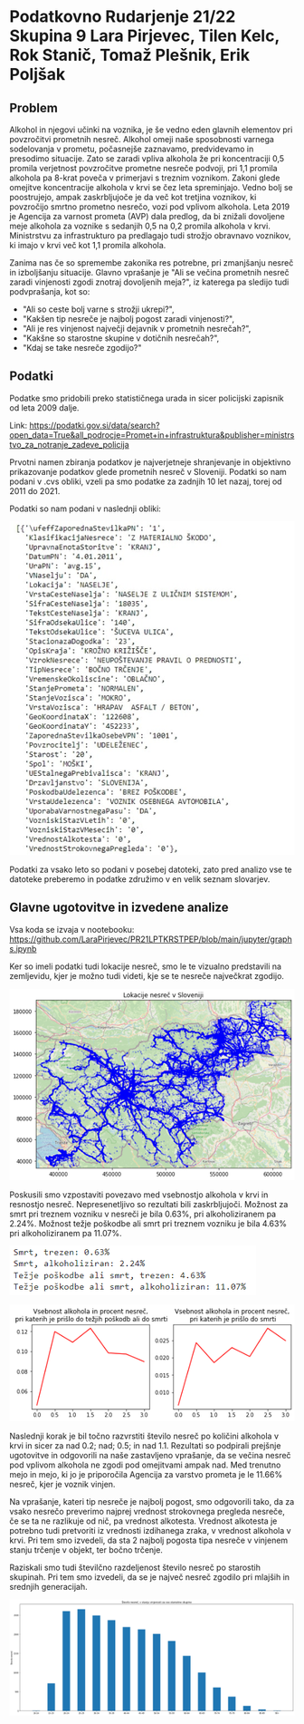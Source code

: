 # Podatkovno Rudarjenje 21/22 Skupina 9 Lara Pirjevec, Tilen Kelc, Rok Stanič, Tomaž Plešnik, Erik Poljšak

## Problem
Alkohol in njegovi učinki na voznika, je še vedno eden glavnih elementov pri povzročitvi prometnih nesreč. Alkohol omeji naše sposobnosti varnega sodelovanja v prometu, počasnejše zaznavamo, predvidevamo in presodimo situacije. Zato se zaradi vpliva alkohola že pri koncentraciji 0,5 promila verjetnost povzročitve prometne nesreče podvoji, pri 1,1 promila alkohola pa 8-krat poveča v primerjavi s treznim voznikom.
Zakoni glede omejitve koncentracije alkohola v krvi se čez leta spreminjajo. Vedno bolj se poostrujejo, ampak zaskrbljujoče je da več kot tretjina voznikov, ki povzročijo smrtno prometno nesrečo, vozi pod vplivom alkohola.
Leta 2019 je Agencija za varnost prometa (AVP) dala predlog, da bi znižali dovoljene meje alkohola za voznike s sedanjih 0,5 na 0,2 promila alkohola v krvi. Ministrstvu za infrastrukturo pa predlagajo tudi strožjo obravnavo voznikov, ki imajo v krvi več kot 1,1 promila alkohola.

Zanima nas če so spremembe zakonika res potrebne, pri zmanjšanju nesreč in izboljšanju situacije. Glavno vprašanje je "Ali se večina prometnih nesreč zaradi vinjenosti zgodi znotraj dovoljenih meja?", iz katerega pa sledijo tudi podvprašanja, kot so:
-	 "Ali so ceste bolj varne s strožji ukrepi?",
-	"Kakšen tip nesreče je najbolj pogost zaradi vinjenosti?",
-	"Ali je res vinjenost največji dejavnik v prometnih nesrečah?",
-	"Kakšne so starostne skupine v dotičnih nesrečah?",
-	"Kdaj se take nesreče zgodijo?"

## Podatki
Podatke smo pridobili preko statističnega urada in sicer policijski zapisnik od leta 2009 dalje. 

Link: https://podatki.gov.si/data/search?open_data=True&all_podrocje=Promet+in+infrastruktura&publisher=ministrstvo_za_notranje_zadeve_policija 

Prvotni namen zbiranja podatkov je najverjetneje shranjevanje in objektivno prikazovanje podatkov glede prometnih nesreč v Sloveniji. 
Podatki  so nam podani v .cvs obliki, vzeli pa smo podatke za zadnjih 10 let nazaj, torej od 2011 do 2021. 

Podatki so nam podani v naslednji obliki: 

![alt text](/images/izgled.jpg)
 
Podatki za vsako leto so podani v posebej datoteki, zato pred analizo vse te datoteke preberemo in podatke združimo v en velik seznam slovarjev.

## Glavne ugotovitve in izvedene analize
Vsa koda se izvaja v nootebooku: https://github.com/LaraPirjevec/PR21LPTKRSTPEP/blob/main/jupyter/graphs.ipynb 

Ker so imeli podatki tudi lokacije nesreč, smo le te vizualno predstavili na zemljevidu, kjer je možno tudi videti, kje se te nesreče največkrat zgodijo. 

![alt text](/images/zemljevid.png)

Poskusili smo vzpostaviti povezavo med vsebnostjo alkohola v krvi in resnostjo nesreč. 
Nepresenetljivo so rezultati bili zaskrbljujoči. Možnost za smrt pri treznem vozniku v nesreči je bila 0.63%, pri alkoholiziranem pa 2.24%. Možnost težje poškodbe ali smrt pri treznem vozniku je bila 4.63% pri alkoholiziranem pa 11.07%.
 
![alt text](/images/podatki.png?raw=true)

![alt text](/images/graf_podatki.png?raw=true)

Naslednji korak je bil točno razvrstiti  število nesreč po količini alkohola v krvi in sicer za nad 0.2; nad; 0.5; in nad 1.1.
Rezultati so podpirali prejšnje ugotovitve in odgovorili na naše zastavljeno vprašanje, da se večina nesreč pod vplivom alkohola ne zgodi pod omejitvami ampak nad. Med trenutno mejo in mejo, ki jo je priporočila Agencija za varstvo prometa je le 11.66% nesreč, kjer je voznik vinjen.
 
Na vprašanje, kateri tip nesreče je najbolj pogost, smo odgovorili tako, da za vsako nesrečo preverimo najprej vrednost strokovnega pregleda nesreče, če se ta ne razlikuje od nič, pa vrednost alkotesta. Vrednost alkotesta je potrebno tudi pretvoriti iz vrednosti izdihanega zraka, v vrednost alkohola v krvi. 
Pri tem smo izvedeli, da sta 2 najbolj pogosta tipa nesreče v vinjenem stanju trčenje v objekt, ter bočno trčenje.
 





Raziskali smo tudi številčno razdeljenost število nesreč po starostih skupinah. Pri tem smo izvedeli, da se je največ nesreč zgodilo pri mlajših in srednjih generacijah.
 
![alt text](/images/graf_starost.png)

 
 
 
 
